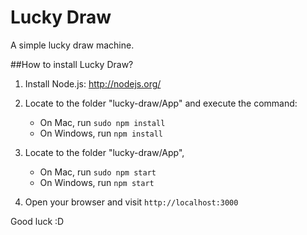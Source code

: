 Lucky Draw
==========

A simple lucky draw machine.

##How to install Lucky Draw?

1. Install Node.js: http://nodejs.org/
2. Locate to the folder "lucky-draw/App" and execute the command: 

   - On Mac, run <code>sudo npm install</code>
   - On Windows, run <code>npm install</code>
    
3. Locate to the folder "lucky-draw/App", 

   - On Mac, run <code>sudo npm start</code>
   - On Windows, run <code>npm start</code>
   
4. Open your browser and visit <code>http://localhost:3000</code>

Good luck :D
